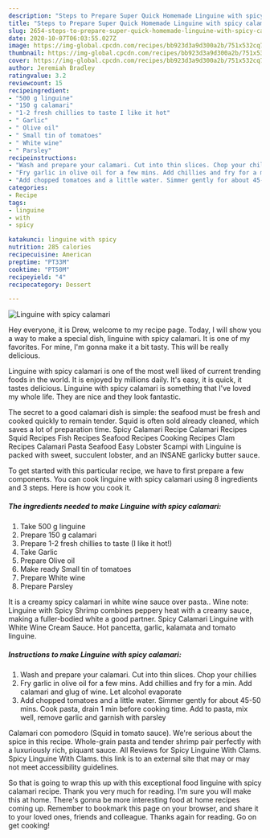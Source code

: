 ```yaml
---
description: "Steps to Prepare Super Quick Homemade Linguine with spicy calamari"
title: "Steps to Prepare Super Quick Homemade Linguine with spicy calamari"
slug: 2654-steps-to-prepare-super-quick-homemade-linguine-with-spicy-calamari
date: 2020-10-07T06:03:55.027Z
image: https://img-global.cpcdn.com/recipes/bb923d3a9d300a2b/751x532cq70/linguine-with-spicy-calamari-recipe-main-photo.jpg
thumbnail: https://img-global.cpcdn.com/recipes/bb923d3a9d300a2b/751x532cq70/linguine-with-spicy-calamari-recipe-main-photo.jpg
cover: https://img-global.cpcdn.com/recipes/bb923d3a9d300a2b/751x532cq70/linguine-with-spicy-calamari-recipe-main-photo.jpg
author: Jeremiah Bradley
ratingvalue: 3.2
reviewcount: 15
recipeingredient:
- "500 g linguine"
- "150 g calamari"
- "1-2 fresh chillies to taste I like it hot"
- " Garlic"
- " Olive oil"
- " Small tin of tomatoes"
- " White wine"
- " Parsley"
recipeinstructions:
- "Wash and prepare your calamari. Cut into thin slices. Chop your chillies"
- "Fry garlic in olive oil for a few mins. Add chillies and fry for a min. Add calamari and glug of wine. Let alcohol evaporate"
- "Add chopped tomatoes and a little water. Simmer gently for about 45-50 mins. Cook pasta, drain 1 min before cooking time. Add to pasta, mix well, remove garlic and garnish with parsley"
categories:
- Recipe
tags:
- linguine
- with
- spicy

katakunci: linguine with spicy 
nutrition: 285 calories
recipecuisine: American
preptime: "PT33M"
cooktime: "PT50M"
recipeyield: "4"
recipecategory: Dessert

---
```



![Linguine with spicy calamari](https://img-global.cpcdn.com/recipes/bb923d3a9d300a2b/751x532cq70/linguine-with-spicy-calamari-recipe-main-photo.jpg)

Hey everyone, it is Drew, welcome to my recipe page. Today, I will show you a way to make a special dish, linguine with spicy calamari. It is one of my favorites. For mine, I'm gonna make it a bit tasty. This will be really delicious.

Linguine with spicy calamari is one of the most well liked of current trending foods in the world. It is enjoyed by millions daily. It's easy, it is quick, it tastes delicious. Linguine with spicy calamari is something that I've loved my whole life. They are nice and they look fantastic.

The secret to a good calamari dish is simple: the seafood must be fresh and cooked quickly to remain tender. Squid is often sold already cleaned, which saves a lot of preparation time. Spicy Calamari Recipe Calamari Recipes Squid Recipes Fish Recipes Seafood Recipes Cooking Recipes Clam Recipes Calamari Pasta Seafood Easy Lobster Scampi with Linguine is packed with sweet, succulent lobster, and an INSANE garlicky butter sauce.


To get started with this particular recipe, we have to first prepare a few components. You can cook linguine with spicy calamari using 8 ingredients and 3 steps. Here is how you cook it.

<!--inarticleads1-->

##### The ingredients needed to make Linguine with spicy calamari:

1. Take 500 g linguine
1. Prepare 150 g calamari
1. Prepare 1-2 fresh chillies to taste (I like it hot!)
1. Take  Garlic
1. Prepare  Olive oil
1. Make ready  Small tin of tomatoes
1. Prepare  White wine
1. Prepare  Parsley


It is a creamy spicy calamari in white wine sauce over pasta.. Wine note: Linguine with Spicy Shrimp combines peppery heat with a creamy sauce, making a fuller-bodied white a good partner. Spicy Calamari Linguine with White Wine Cream Sauce. Hot pancetta, garlic, kalamata and tomato linguine. 

<!--inarticleads2-->

##### Instructions to make Linguine with spicy calamari:

1. Wash and prepare your calamari. Cut into thin slices. Chop your chillies
1. Fry garlic in olive oil for a few mins. Add chillies and fry for a min. Add calamari and glug of wine. Let alcohol evaporate
1. Add chopped tomatoes and a little water. Simmer gently for about 45-50 mins. Cook pasta, drain 1 min before cooking time. Add to pasta, mix well, remove garlic and garnish with parsley


Calamari con pomodoro (Squid in tomato sauce). We&#39;re serious about the spice in this recipe. Whole-grain pasta and tender shrimp pair perfectly with a luxuriously rich, piquant sauce. All Reviews for Spicy Linguine With Clams. Spicy Linguine With Clams. this link is to an external site that may or may not meet accessibility guidelines. 

So that is going to wrap this up with this exceptional food linguine with spicy calamari recipe. Thank you very much for reading. I'm sure you will make this at home. There's gonna be more interesting food at home recipes coming up. Remember to bookmark this page on your browser, and share it to your loved ones, friends and colleague. Thanks again for reading. Go on get cooking!
